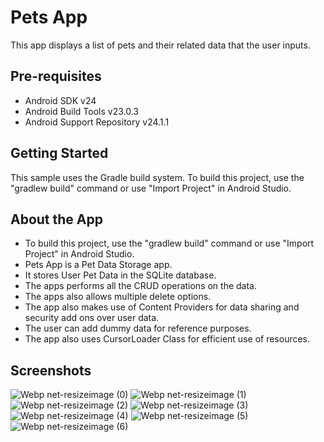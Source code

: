 Pets App
===================================

This app displays a list of pets and their related data that the user inputs.

Pre-requisites
--------------

- Android SDK v24
- Android Build Tools v23.0.3
- Android Support Repository v24.1.1

Getting Started
---------------

This sample uses the Gradle build system. To build this project, use the
"gradlew build" command or use "Import Project" in Android Studio.

About the App
---------------
 * To build this project, use the "gradlew build" command or use "Import Project" in Android Studio.
 * Pets App is a Pet Data Storage app.
 * It stores User Pet Data in the SQLite database.
 * The apps performs all the CRUD operations on the data.
 * The apps also allows multiple delete options.
 * The app also makes use of Content Providers for data sharing and security add ons over user data.
 * The user can add dummy data for reference purposes.
 * The app also uses CursorLoader Class for efficient use of resources.

Screenshots
---------------
![Webp net-resizeimage (0)](https://user-images.githubusercontent.com/79413577/121547338-af647b80-ca29-11eb-959b-1b05a9e97545.jpg)
![Webp net-resizeimage (1)](https://user-images.githubusercontent.com/79413577/121547348-affd1200-ca29-11eb-8f4a-7d72d4a3d0b9.jpg)
![Webp net-resizeimage (2)](https://user-images.githubusercontent.com/79413577/121547350-b095a880-ca29-11eb-8da7-fc0b149b1a85.jpg)
![Webp net-resizeimage (3)](https://user-images.githubusercontent.com/79413577/121547354-b12e3f00-ca29-11eb-8e7e-7582d8b8f576.jpg)
![Webp net-resizeimage (4)](https://user-images.githubusercontent.com/79413577/121547357-b1c6d580-ca29-11eb-8b3f-ffdeffe867f9.jpg)
![Webp net-resizeimage (5)](https://user-images.githubusercontent.com/79413577/121547360-b1c6d580-ca29-11eb-8aa1-c15d46451d55.jpg)
![Webp net-resizeimage (6)](https://user-images.githubusercontent.com/79413577/121547363-b25f6c00-ca29-11eb-8721-de8ee6d03c34.jpg)





